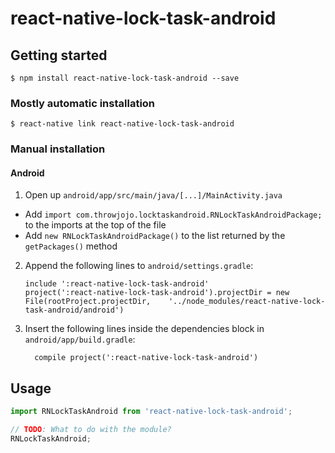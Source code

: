 
# react-native-lock-task-android

## Getting started

`$ npm install react-native-lock-task-android --save`

### Mostly automatic installation

`$ react-native link react-native-lock-task-android`

### Manual installation


#### Android

1. Open up `android/app/src/main/java/[...]/MainActivity.java`
  - Add `import com.throwjojo.locktaskandroid.RNLockTaskAndroidPackage;` to the imports at the top of the file
  - Add `new RNLockTaskAndroidPackage()` to the list returned by the `getPackages()` method
2. Append the following lines to `android/settings.gradle`:
  	```
  	include ':react-native-lock-task-android'
  	project(':react-native-lock-task-android').projectDir = new File(rootProject.projectDir, 	'../node_modules/react-native-lock-task-android/android')
  	```
3. Insert the following lines inside the dependencies block in `android/app/build.gradle`:
  	```
      compile project(':react-native-lock-task-android')
  	```


## Usage
```javascript
import RNLockTaskAndroid from 'react-native-lock-task-android';

// TODO: What to do with the module?
RNLockTaskAndroid;
```
  